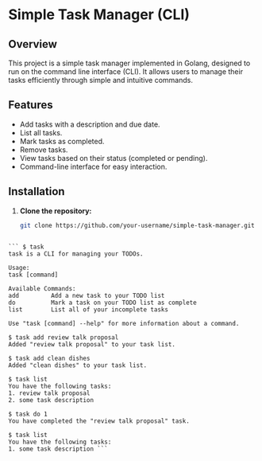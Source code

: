 # Simple Task Manager (CLI)

## Overview

This project is a simple task manager implemented in Golang, designed to run on the command line interface (CLI). It allows users to manage their tasks efficiently through simple and intuitive commands.

## Features

- Add tasks with a description and due date.
- List all tasks.
- Mark tasks as completed.
- Remove tasks.
- View tasks based on their status (completed or pending).
- Command-line interface for easy interaction.

## Installation

1. **Clone the repository:**

   ```bash
   git clone https://github.com/your-username/simple-task-manager.git
  ```

``` $ task
task is a CLI for managing your TODOs.

Usage:
  task [command]

Available Commands:
  add         Add a new task to your TODO list
  do          Mark a task on your TODO list as complete
  list        List all of your incomplete tasks

Use "task [command] --help" for more information about a command.

$ task add review talk proposal
Added "review talk proposal" to your task list.

$ task add clean dishes
Added "clean dishes" to your task list.

$ task list
You have the following tasks:
1. review talk proposal
2. some task description

$ task do 1
You have completed the "review talk proposal" task.

$ task list
You have the following tasks:
1. some task description ```